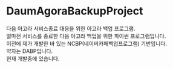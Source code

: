 # DaumAgoraBackupProject
다음 아고라 서비스종료 대응을 위한 아고라 백업 프로그램.    
얼마전 서비스를 종료한 다음 아고라 백업을 위한 파이썬 프로그램입니다.     
이전에 제가 개발한 바 있는 NCBP(네이버카페백업프로그램) 기반입니다.    
약자는 DABP입니다.    
현재 개발중에 있습니다.   



